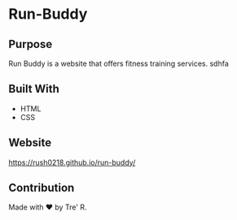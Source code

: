 # Run-Buddy

## Purpose 
Run Buddy is a website that offers fitness training services. sdhfa 

## Built With
* HTML
* CSS

## Website 
https://rush0218.github.io/run-buddy/

## Contribution
Made with ❤️  by Tre' R.
